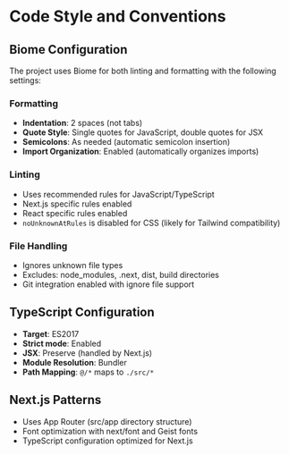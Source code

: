# Code Style and Conventions

## Biome Configuration
The project uses Biome for both linting and formatting with the following settings:

### Formatting
- **Indentation**: 2 spaces (not tabs)
- **Quote Style**: Single quotes for JavaScript, double quotes for JSX
- **Semicolons**: As needed (automatic semicolon insertion)
- **Import Organization**: Enabled (automatically organizes imports)

### Linting
- Uses recommended rules for JavaScript/TypeScript
- Next.js specific rules enabled
- React specific rules enabled  
- `noUnknownAtRules` is disabled for CSS (likely for Tailwind compatibility)

### File Handling
- Ignores unknown file types
- Excludes: node_modules, .next, dist, build directories
- Git integration enabled with ignore file support

## TypeScript Configuration
- **Target**: ES2017
- **Strict mode**: Enabled
- **JSX**: Preserve (handled by Next.js)
- **Module Resolution**: Bundler
- **Path Mapping**: `@/*` maps to `./src/*`

## Next.js Patterns
- Uses App Router (src/app directory structure)
- Font optimization with next/font and Geist fonts
- TypeScript configuration optimized for Next.js